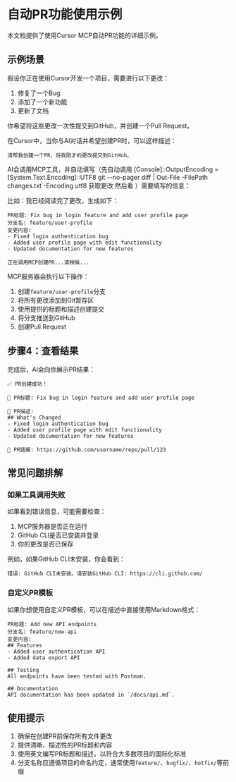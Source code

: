 # 自动PR功能使用示例

本文档提供了使用Cursor MCP自动PR功能的详细示例。

## 示例场景

假设你正在使用Cursor开发一个项目，需要进行以下更改：
1. 修复了一个Bug
2. 添加了一个新功能
3. 更新了文档

你希望将这些更改一次性提交到GitHub，并创建一个Pull Request。

在Cursor中，当你与AI对话并希望创建PR时，可以这样描述：

```
请帮我创建一个PR，将我刚才的更改提交到GitHub。
```

AI会调用MCP工具，并自动填写（先自动调用
[Console]::OutputEncoding = [System.Text.Encoding]::UTF8
git --no-pager diff | Out-File -FilePath changes.txt -Encoding utf8
获取更改 然后看
）需要填写的信息：

比如：我已经阅读完了更改，生成如下：

```
PR标题: Fix bug in login feature and add user profile page
分支名: feature/user-profile
变更内容:
- Fixed login authentication bug
- Added user profile page with edit functionality
- Updated documentation for new features
```

```
正在调用MCP创建PR...请稍候...
```

MCP服务器会执行以下操作：
1. 创建`feature/user-profile`分支
2. 将所有更改添加到Git暂存区
3. 使用提供的标题和描述创建提交
4. 将分支推送到GitHub
5. 创建Pull Request

## 步骤4：查看结果

完成后，AI会向你展示PR结果：

```
✅ PR创建成功！

📌 PR标题: Fix bug in login feature and add user profile page

📄 PR描述:
## What's Changed
- Fixed login authentication bug
- Added user profile page with edit functionality
- Updated documentation for new features

🔗 PR链接: https://github.com/username/repo/pull/123
```

## 常见问题排解

### 如果工具调用失败

如果看到错误信息，可能需要检查：

1. MCP服务器是否正在运行
2. GitHub CLI是否已安装并登录
3. 你的更改是否已保存

例如，如果GitHub CLI未安装，你会看到：

```
错误: GitHub CLI未安装。请安装GitHub CLI: https://cli.github.com/
```

### 自定义PR模板

如果你想使用自定义PR模板，可以在描述中直接使用Markdown格式：

```
PR标题: Add new API endpoints
分支名: feature/new-api
变更内容:
## Features
- Added user authentication API
- Added data export API

## Testing
All endpoints have been tested with Postman.

## Documentation
API documentation has been updated in `/docs/api.md`.
```

## 使用提示

1. 确保在创建PR前保存所有文件更改
2. 提供清晰、描述性的PR标题和内容
3. 使用英文编写PR标题和描述，以符合大多数项目的国际化标准
4. 分支名称应遵循项目的命名约定，通常使用`feature/`、`bugfix/`、`hotfix/`等前缀 